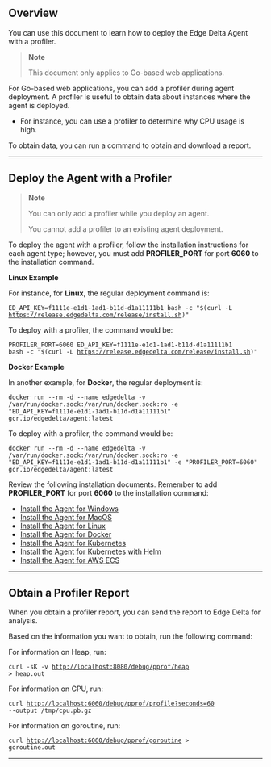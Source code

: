 Overview
--------

You can use this document to learn how to deploy the Edge Delta Agent with a profiler.

> **Note**
>
> This document only applies to Go-based web applications.

For Go-based web applications, you can add a profiler during agent deployment. A profiler is useful to obtain data about instances where the agent is deployed. 

-   For instance, you can use a profiler to determine why CPU usage is high.  

To obtain data, you can run a command to obtain and download a report. 

* * * * *

Deploy the Agent with a Profiler
--------------------------------

> **Note**
>
> You can only add a profiler while you deploy an agent.
>
> You cannot add a profiler to an existing agent deployment.

To deploy the agent with a profiler, follow the installation instructions for each agent type; however, you must add **PROFILER_PORT** for port **6060** to the installation command.

**Linux Example**

For instance, for **Linux**, the regular deployment command is: 

<code>ED_API_KEY=f1111e-e1d1-1ad1-b11d-d1a11111b1 bash -c "$(curl -L https://release.edgedelta.com/release/install.sh)"</code>

To deploy with a profiler, the command would be:

<code>PROFILER_PORT=6060 ED_API_KEY=f1111e-e1d1-1ad1-b11d-d1a11111b1 bash -c "$(curl -L https://release.edgedelta.com/release/install.sh)"</code>

**Docker Example**

In another example, for **Docker**, the regular deployment is:

<code>docker run --rm -d --name edgedelta -v /var/run/docker.sock:/var/run/docker.sock:ro -e "ED_API_KEY=f1111e-e1d1-1ad1-b11d-d1a11111b1" gcr.io/edgedelta/agent:latest</code>

To deploy with a profiler, the command would be: 

<code>docker run --rm -d --name edgedelta -v /var/run/docker.sock:/var/run/docker.sock:ro -e "ED_API_KEY=f1111e-e1d1-1ad1-b11d-d1a11111b1" -e "PROFILER_PORT=6060" gcr.io/edgedelta/agent:latest</code>

Review the following installation documents. Remember to add **PROFILER_PORT** for port **6060** to the installation command:

-   [Install the Agent for Windows](./windows.md)
-   [Install the Agent for MacOS](macos.md) 
-   [Install the Agent for Linux](linux.md)
-   [Install the Agent for Docker](docker.md)
-   [Install the Agent for Kubernetes](kubernetes.md)
-   [Install the Agent for Kubernetes with Helm](helm.md)
-   [Install the Agent for AWS ECS](amazon-ecs.md)

* * * * *

Obtain a Profiler Report 
-------------------------

When you obtain a profiler report, you can send the report to Edge Delta for analysis. 

Based on the information you want to obtain, run the following command: 

For information on Heap, run: 

<code>curl -sK -v <http://localhost:8080/debug/pprof/heap> > heap.out</code>

For information on CPU, run:

<code>curl <http://localhost:6060/debug/pprof/profile?seconds=60> --output /tmp/cpu.pb.gz</code>

For information on goroutine, run: 

  <code>curl <http://localhost:6060/debug/pprof/goroutine> > goroutine.out</code>

* * * * *
